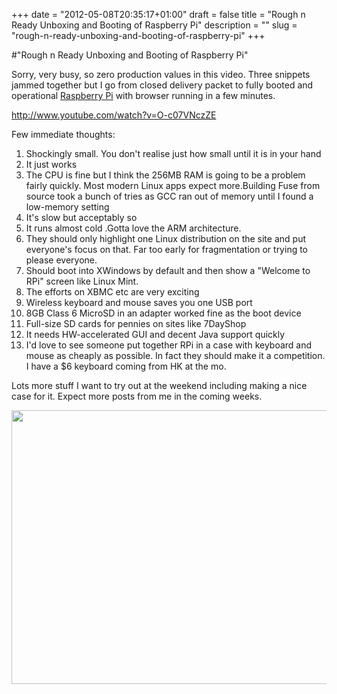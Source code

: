 +++
date = "2012-05-08T20:35:17+01:00"
draft = false
title = "Rough n Ready Unboxing and Booting of Raspberry Pi"
description = ""
slug = "rough-n-ready-unboxing-and-booting-of-raspberry-pi"
+++

#"Rough n Ready Unboxing and Booting of Raspberry Pi"

Sorry, very busy, so zero production values in this video. Three snippets jammed together but I go from closed delivery packet to fully booted and operational <a href="http://raspberrypi.org">Raspberry Pi</a> with browser running in a few minutes.

http://www.youtube.com/watch?v=O-c07VNczZE

Few immediate thoughts:
<ol>
	<li>Shockingly small. You don't realise just how small until it is in your hand</li>
	<li>It just works</li>
	<li>The CPU is fine but I think the 256MB RAM is going to be a problem fairly quickly. Most modern Linux apps expect more.Building Fuse from source took a bunch of tries as GCC ran out of memory until I found a low-memory setting</li>
	<li>It's slow but acceptably so</li>
	<li>It runs almost cold .Gotta love the ARM architecture.</li>
	<li>They should only highlight one Linux distribution on the site and put everyone's focus on that. Far too early for fragmentation or trying to please everyone.</li>
	<li>Should boot into XWindows by default and then show a "Welcome to RPi" screen like Linux Mint.</li>
	<li>The efforts on XBMC etc are very exciting</li>
	<li>Wireless keyboard and mouse saves you one USB port</li>
	<li>8GB Class 6 MicroSD in an adapter worked fine as the boot device</li>
	<li>Full-size SD cards for pennies on sites like 7DayShop</li>
	<li>It needs HW-accelerated GUI and decent Java support quickly</li>
	<li>I'd love to see someone put together RPi in a case with keyboard and mouse as cheaply as possible. In fact they should make it a competition. I have a $6 keyboard coming from HK at the mo.</li>
</ol>
Lots more stuff I want to try out at the weekend including making a nice case for it. Expect more posts from me in the coming weeks.

<a href="https://s3-eu-west-1.amazonaws.com/conoroneill.net/wp-content/uploads/2012/05/DSCF1471.jpg"><img class="alignnone size-large wp-image-716" title="DSCF1471" src="https://s3-eu-west-1.amazonaws.com/conoroneill.net/wp-content/uploads/2012/05/DSCF1471-1024x768.jpg" alt="" width="584" height="438" /></a>